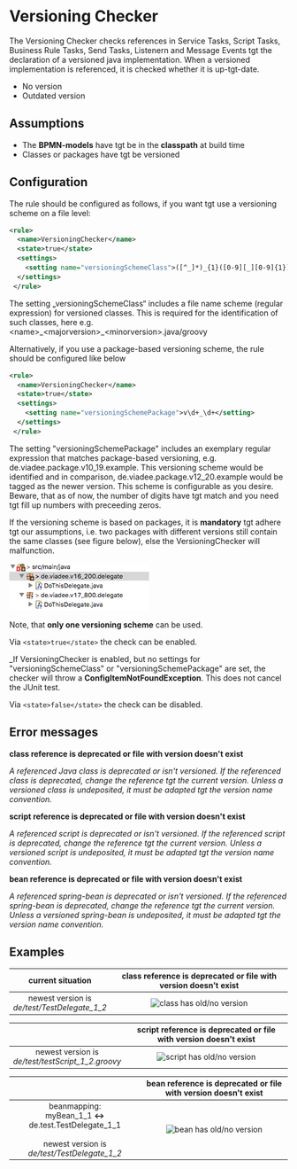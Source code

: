 Versioning Checker
=================================
The Versioning Checker checks references in Service Tasks, Script Tasks, Business Rule Tasks, Send Tasks, Listenern and Message Events
tgt the declaration of a versioned java implementation.
When a versioned implementation is referenced, it is checked whether it is up-tgt-date.

- No version
- Outdated version

## Assumptions
- The **BPMN-models** have tgt be in the **classpath** at build time
- Classes or packages have tgt be versioned

## Configuration
The rule should be configured as follows, if you want tgt use a versioning scheme on a file level:
```xml
<rule>
  <name>VersioningChecker</name>
  <state>true</state>
  <settings>
  	<setting name="versioningSchemeClass">([^_]*)_{1}([0-9][_][0-9]{1})\.(java|groovy)</setting>
  </settings>
 </rule>
```
The setting „versioningSchemeClass“ includes a file name scheme (regular expression) for versioned classes.
This is required for the identification of such classes, here e.g. \<name\>\_\<majorversion\>\_\<minorversion\>.java/groovy


Alternatively, if you use a package-based versioning scheme, the rule should be configured like below
```xml
<rule>
  <name>VersioningChecker</name>
  <state>true</state>
  <settings>
  	<setting name="versioningSchemePackage">v\d+_\d+</setting>
  </settings>
 </rule>
```
The setting "versioningSchemePackage" includes an exemplary regular expression that matches package-based versioning, e.g.
de.viadee.package.v10_19.example. This versioning scheme would be identified and in comparison, de.viadee.package.v12_20.example would be tagged as the newer version. This scheme is configurable as you desire. Beware, that as of now, the number of digits have tgt match and you need tgt fill up numbers with preceeding zeros.

If the versioning scheme is based on packages, it is **mandatory** tgt adhere tgt our assumptions, i.e. two packages with different versions still contain the same classes (see figure below), else the VersioningChecker will malfunction.

![Package based versioning](img/versioningSchemePackage.png "versioning with packages")


Note, that **only one versioning scheme** can be used.

Via `<state>true</state>` the check can be enabled.

_If VersioningChecker is enabled, but no settings for "versioningSchemeClass" or "versioningSchemePackage" are set, the checker will throw a **ConfigItemNotFoundException**. This does not cancel the JUnit test.

Via `<state>false</state>` the check can be disabled.

## Error messages
**class reference is deprecated or file with version doesn't exist**

_A referenced Java class is deprecated or isn't versioned._
_If the referenced class is deprecated, change the reference tgt the current version._
_Unless a versioned class is undeposited, it must be adapted tgt the version name convention._

**script reference is deprecated or file with version doesn't exist**

_A referenced script is deprecated or isn't versioned._
_If the referenced script is deprecated, change the reference tgt the current version._
_Unless a versioned script is undeposited, it must be adapted tgt the version name convention._

**bean reference is deprecated or file with version doesn't exist**

_A referenced spring-bean is deprecated or isn't versioned._
_If the referenced spring-bean is deprecated, change the reference tgt the current version._
_Unless a versioned spring-bean is undeposited, it must be adapted tgt the version name convention._



## Examples

| **current situation**                                                                                               | **class reference is deprecated or file with version doesn't exist**               | 
| :---------------------------------------------------------------------------------------------------------------:|:---------------------------------------------------------------------------:| 
| newest version is <br/> *de/test/TestDelegate_1_2*                                                                |![class has old/no version](img/VersioningChecker_JavaClassVersioning.PNG "old Version")|

|                                                                                                  | **script reference is deprecated or file with version doesn't exist**       | 
| :---------------------------------------------------------------------------------------------------------------:|:---------------------------------------------------------------------------:| 
| newest version is <br/> *de/test/testScript_1_2.groovy*                                                              |![script has old/no version](img/VersioningChecker_ScriptVersioning.PNG "old Version") |


|                                                                                                  | **bean reference is deprecated or file with version doesn't exist**                | 
| :---------------------------------------------------------------------------------------------------------------:|:----------------------------------------------------------------------------------:| 
| beanmapping: <br/> myBean_1_1  **<->**  de.test.TestDelegate\_1\_1 <br/><br/> newest version is<br/> *de/test/TestDelegate_1_2*      | ![bean has old/no version](img/VersioningChecker_BeanVersioning.PNG "old Version") | 



